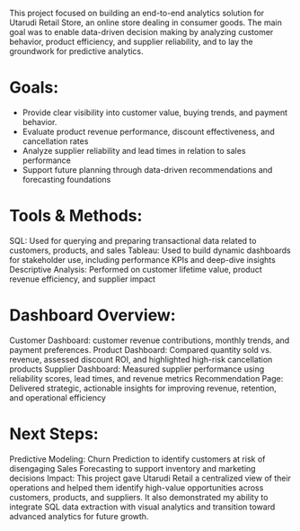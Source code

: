 This project focused on building an end-to-end analytics solution for Utarudi Retail Store, an online store dealing in consumer goods. The main goal was to enable data-driven decision making by analyzing customer behavior, product efficiency, and supplier reliability, and to lay the groundwork for predictive analytics.

# Goals:
- Provide clear visibility into customer value, buying trends, and payment behavior.
- Evaluate product revenue performance, discount effectiveness, and cancellation rates
- Analyze supplier reliability and lead times in relation to sales performance
- Support future planning through data-driven recommendations and forecasting foundations

# Tools & Methods:
SQL: Used for querying and preparing transactional data related to customers, products, and sales
Tableau: Used to build dynamic dashboards for stakeholder use, including performance KPIs and deep-dive insights
Descriptive Analysis: Performed on customer lifetime value, product revenue efficiency, and supplier impact

# Dashboard Overview:
Customer Dashboard: customer revenue contributions, monthly trends, and payment preferences.
Product Dashboard: Compared quantity sold vs. revenue, assessed discount ROI, and highlighted high-risk cancellation products
Supplier Dashboard: Measured supplier performance using reliability scores, lead times, and revenue metrics
Recommendation Page: Delivered strategic, actionable insights for improving revenue, retention, and operational efficiency

# Next Steps:
Predictive Modeling:
Churn Prediction to identify customers at risk of disengaging
Sales Forecasting to support inventory and marketing decisions
Impact:
This project gave Utarudi Retail a centralized view of their operations and helped them identify high-value opportunities across customers, products, and suppliers. It also demonstrated my ability to integrate SQL data extraction with visual analytics and transition toward advanced analytics for future growth.
